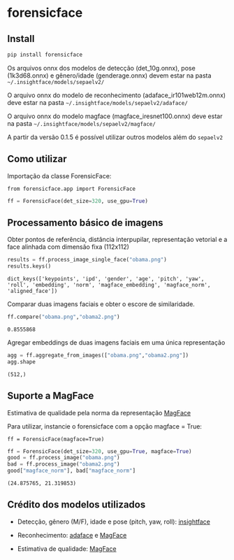 forensicface
================

<!-- WARNING: THIS FILE WAS AUTOGENERATED! DO NOT EDIT! -->

## Install

``` sh
pip install forensicface
```

Os arquivos onnx dos modelos de detecção (det_10g.onnx), pose
(1k3d68.onnx) e gênero/idade (genderage.onnx) devem estar na pasta
`~/.insightface/models/sepaelv2/`

O arquivo onnx do modelo de reconhecimento (adaface_ir101web12m.onnx)
deve estar na pasta `~/.insightface/models/sepaelv2/adaface/`

O arquivo onnx do modelo magface (magface_iresnet100.onnx) deve estar na
pasta `~/.insightface/models/sepaelv2/magface/`

A partir da versão 0.1.5 é possível utilizar outros modelos além do
`sepaelv2`

## Como utilizar

Importação da classe ForensicFace:

`from forensicface.app import ForensicFace`

``` python
ff = ForensicFace(det_size=320, use_gpu=True)
```

## Processamento básico de imagens

Obter pontos de referência, distância interpupilar, representação
vetorial e a face alinhada com dimensão fixa (112x112)

``` python
results = ff.process_image_single_face("obama.png")
results.keys()
```

    dict_keys(['keypoints', 'ipd', 'gender', 'age', 'pitch', 'yaw', 'roll', 'embedding', 'norm', 'magface_embedding', 'magface_norm', 'aligned_face'])

Comparar duas imagens faciais e obter o escore de similaridade.

``` python
ff.compare("obama.png","obama2.png")
```

    0.8555868

Agregar embeddings de duas imagens faciais em uma única representação

``` python
agg = ff.aggregate_from_images(["obama.png","obama2.png"])
agg.shape
```

    (512,)

## Suporte a MagFace

Estimativa de qualidade pela norma da representação
[MagFace](https://github.com/IrvingMeng/MagFace)

Para utilizar, instancie o forensicface com a opção magface = True:

`ff = ForensicFace(magface=True)`

``` python
ff = ForensicFace(det_size=320, use_gpu=True, magface=True)
good = ff.process_image("obama.png")
bad = ff.process_image("obama2.png")
good["magface_norm"], bad["magface_norm"]
```

    (24.875765, 21.319853)

## Crédito dos modelos utilizados

- Detecção, gênero (M/F), idade e pose (pitch, yaw, roll):
  [insightface](https://github.com/deepinsight/insightface)

- Reconhecimento: [adaface](https://github.com/mk-minchul/AdaFace) e
  [MagFace](https://github.com/IrvingMeng/MagFace)

- Estimativa de qualidade:
  [MagFace](https://github.com/IrvingMeng/MagFace)
